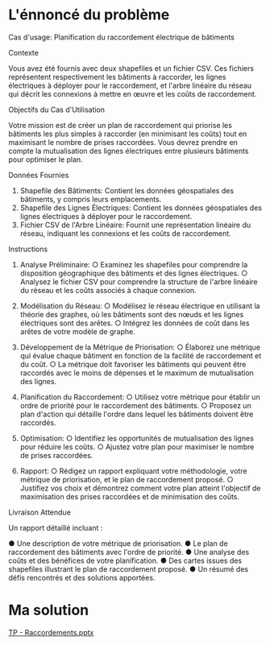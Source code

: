 # L'énnoncé du problème

Cas d'usage: Planification du raccordement électrique de bâtiments

Contexte

Vous avez été fournis avec deux shapefiles et un fichier CSV. Ces fichiers représentent respectivement les bâtiments à raccorder, les lignes électriques à déployer pour le raccordement, et l'arbre linéaire du réseau qui décrit les connexions à mettre en œuvre et les coûts de raccordement.

Objectifs du Cas d'Utilisation

Votre mission est de créer un plan de raccordement qui priorise les bâtiments les plus simples à raccorder (en minimisant les coûts) tout en maximisant le nombre de prises raccordées. Vous devrez prendre en compte la mutualisation des lignes électriques entre plusieurs bâtiments pour optimiser le plan.

Données Fournies

1.	Shapefile des Bâtiments: Contient les données géospatiales des bâtiments, y compris leurs emplacements.
2.	Shapefile des Lignes Électriques: Contient les données géospatiales des lignes électriques à déployer pour le raccordement.
3.	Fichier CSV de l'Arbre Linéaire: Fournit une représentation linéaire du réseau, indiquant les connexions et les coûts de raccordement.
   
Instructions

1.	Analyse Préliminaire:
○	Examinez les shapefiles pour comprendre la disposition géographique des bâtiments et des lignes électriques.
○	Analysez le fichier CSV pour comprendre la structure de l'arbre linéaire du réseau et les coûts associés à chaque connexion.

3.	Modélisation du Réseau:
○	Modélisez le réseau électrique en utilisant la théorie des graphes, où les bâtiments sont des nœuds et les lignes électriques sont des arêtes.
○	Intégrez les données de coût dans les arêtes de votre modèle de graphe.

5.	Développement de la Métrique de Priorisation:
○	Élaborez une métrique qui évalue chaque bâtiment en fonction de la facilité de raccordement et du coût.
○	La métrique doit favoriser les bâtiments qui peuvent être raccordés avec le moins de dépenses et le maximum de mutualisation des lignes.

6.	Planification du Raccordement:
○	Utilisez votre métrique pour établir un ordre de priorité pour le raccordement des bâtiments.
○	Proposez un plan d'action qui détaille l'ordre dans lequel les bâtiments doivent être raccordés.

8.	Optimisation:
○	Identifiez les opportunités de mutualisation des lignes pour réduire les coûts.
○	Ajustez votre plan pour maximiser le nombre de prises raccordées.

9.	Rapport:
○	Rédigez un rapport expliquant votre méthodologie, votre métrique de priorisation, et le plan de raccordement proposé.
○	Justifiez vos choix et démontrez comment votre plan atteint l'objectif de maximisation des prises raccordées et de minimisation des coûts.


Livraison Attendue

Un rapport détaillé incluant :

●	Une description de votre métrique de priorisation.
●	Le plan de raccordement des bâtiments avec l'ordre de priorité.
●	Une analyse des coûts et des bénéfices de votre planification.
●	Des cartes issues des shapefiles illustrant le plan de raccordement proposé.
●	Un résumé des défis rencontrés et des solutions apportées.

# Ma solution
[TP - Raccordements.pptx](https://github.com/Emma-Coco/Exercice_Python_Graphes_Raccordement/files/13679667/TP.-.Raccordements.pptx)

